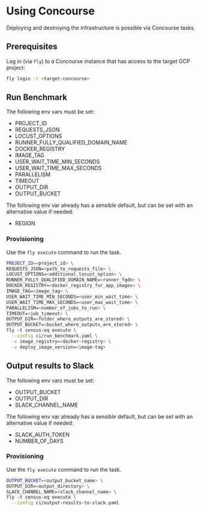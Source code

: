# Using Concourse

Deploying and destroying the infrastructure is possible via Concourse tasks.

## Prerequisites

Log in (via `fly`) to a Concourse instance that has access to the target GCP project:

```sh
fly login -t <target-concourse>
```

## Run Benchmark
The following env vars must be set:

- PROJECT_ID
- REQUESTS_JSON
- LOCUST_OPTIONS
- RUNNER_FULLY_QUALIFIED_DOMAIN_NAME
- DOCKER_REGISTRY
- IMAGE_TAG
- USER_WAIT_TIME_MIN_SECONDS
- USER_WAIT_TIME_MAX_SECONDS
- PARALLELISM
- TIMEOUT
- OUTPUT_DIR
- OUTPUT_BUCKET

The following env var already has a sensible default, but can be set with an alternative value if needed:
- REGION

### Provisioning
Use the `fly execute` command to run the task.

```sh
PROJECT_ID=<project_id> \
REQUESTS_JSON=<path_to_requests_file> \
LOCUST_OPTIONS=<additional_locust_option> \
RUNNER_FULLY_QUALIFIED_DOMAIN_NAME=<runner_fqdn> \
DOCKER_REGISTRY=<docker_registry_for_app_images> \
IMAGE_TAG=<image_tag> \
USER_WAIT_TIME_MIN_SECONDS=<user_min_wait_time> \
USER_WAIT_TIME_MAX_SECONDS=<user_max_wait_time> \
PARALLELISM=<number_of_jobs_to_run> \
TIMEOUT=<job_timeout> \
OUTPUT_DIR=<folder_where_outputs_are_stored> \
OUTPUT_BUCKET=<bucket_where_outputs_are_stored> \
fly -t census-eq execute \
  --config ci/run_benchmark.yaml \
  -v image_registry=<docker-registry> \
  -v deploy_image_version=<image-tag>
```

## Output results to Slack
The following env vars must be set:

- OUTPUT_BUCKET
- OUTPUT_DIR
- SLACK_CHANNEL_NAME

The following env var already has a sensible default, but can be set with an alternative value if needed:
- SLACK_AUTH_TOKEN
- NUMBER_OF_DAYS

### Provisioning
Use the `fly execute` command to run the task.

```sh
OUTPUT_BUCKET=<output_bucket_name> \
OUTPUT_DIR=<output_directory> \
SLACK_CHANNEL_NAME=<slack_channel_name> \
fly -t census-eq execute \
  --config ci/output-results-to-slack.yaml
```
